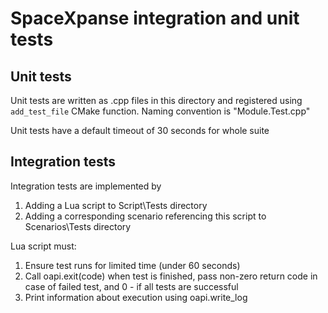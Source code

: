 # SpaceXpanse integration and unit tests

## Unit tests

Unit tests are written as .cpp files in this directory and registered using `add_test_file` CMake function. Naming convention is "Module.Test.cpp"

Unit tests have a default timeout of 30 seconds for whole suite

## Integration tests

Integration tests are implemented by

1. Adding a Lua script to Script\Tests directory
1. Adding a corresponding scenario referencing this script to Scenarios\Tests directory

Lua script must:

1. Ensure test runs for limited time (under 60 seconds)
1. Call oapi.exit(code) when test is finished, pass non-zero return code in case of failed test, and 0 - if all tests are successful
1. Print information about execution using oapi.write_log

